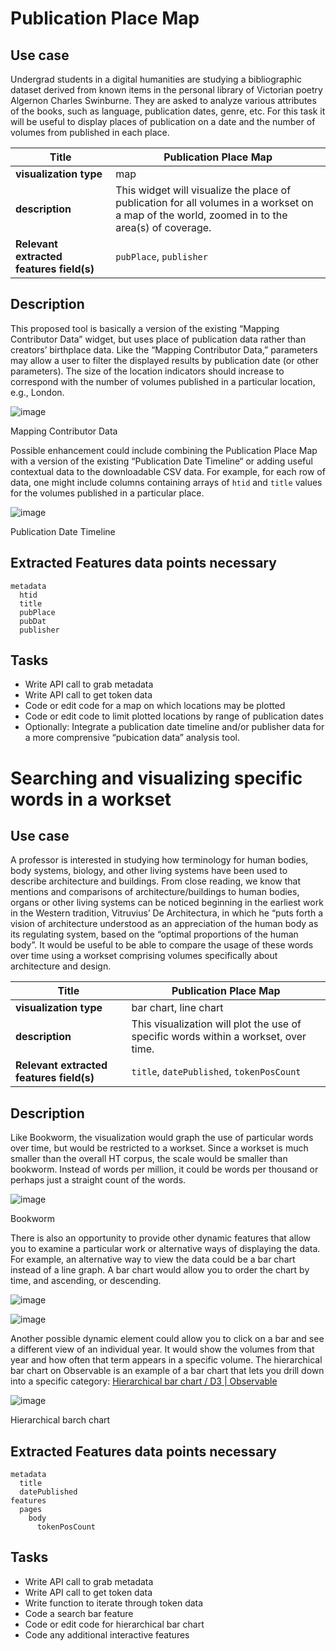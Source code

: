 # Publication Place Map
## Use case
Undergrad students in a digital humanities are studying a bibliographic dataset derived from known items in the personal library of Victorian poetry Algernon Charles Swinburne. They are asked to analyze various attributes of the books, such as language, publication dates, genre, etc. For this task it will be useful to display places of publication on a date and the number of volumes from published in each place.

| Title                   | Publication Place Map |
| ----------------------------------       | ---  |
| **visualization type**                       |  map |
| **description**                          |  This widget will visualize the place of publication for all volumes in a workset on a map of the world, zoomed in to the area(s) of coverage.      |
| **Relevant extracted features field(s)** | `pubPlace`, `publisher`|

## Description
This proposed tool is basically a version of the existing “Mapping Contributor Data” widget, but uses place of publication data rather than creators’ birthplace data. Like the “Mapping Contributor Data,” parameters may allow a user to filter the displayed results by publication date (or other parameters). The size of the location indicators should increase to correspond with the number of volumes published in a particular location, e.g., London.


![image](images/mapping_contributor_data.png)

<figcaption style="">Mapping Contributor Data</figcaption>

Possible enhancement could include combining the Publication Place Map with a version of the existing “Publication Date Timeline“ or adding useful contextual data to the downloadable CSV data. For example, for each row of data, one might include columns containing arrays of `htid` and `title` values for the volumes published in a particular place.  

![image](images/publication_date_timeline.png)

<figcaption style="">Publication Date Timeline</figcaption>

## Extracted Features data points necessary
```
metadata
  htid
  title
  pubPlace
  pubDat
  publisher
```

## Tasks
- Write API call to grab metadata
- Write API call to get token data
- Code or edit code for a map on which locations may be plotted
- Code or edit code to limit plotted locations by range of publication dates
- Optionally: Integrate a publication date timeline and/or publisher data for a more comprensive “pubication data” analysis tool.

# Searching and visualizing specific words in a workset 
## Use case
A professor is interested in studying how terminology for human bodies, body systems, biology, and other living systems have been used to describe architecture and buildings. From close reading, we know that mentions and comparisons of architecture/buildings to human bodies, organs or other living systems can be noticed beginning in the earliest work in the Western tradition, Vitruvius’ De Architectura, in which he “puts forth a vision of architecture understood as an appreciation of the human body as its regulating system, based on the “optimal proportions of the human body”. It would be useful to be able to compare the usage of these words over time using a workset comprising volumes specifically about architecture and design.

| Title                   | Publication Place Map |
| ----------------------------------       | ---  |
| **visualization type**                       |  bar chart, line chart |
| **description**                          |  This visualization will plot the use of specific words within a workset, over time.      |
| **Relevant extracted features field(s)** | `title`, `datePublished`, `tokenPosCount`|

## Description
Like Bookworm, the visualization would graph the use of particular words over time, but would be restricted to a workset. Since a workset is much smaller than the overall HT corpus, the scale would be smaller than bookworm. Instead of words per million, it could be words per thousand or perhaps just a straight count of the words.

![image](images/bookworm1.png)

<figcaption style="">Bookworm</figcaption>

There is also an opportunity to provide other dynamic features that allow you to examine a particular work or alternative ways of displaying the data. For example, an alternative way to view the data could be a bar chart instead of a line graph. A bar chart would allow you to order the chart by time, and ascending, or descending.

![image](images/bargraph1.png)

![image](images/bargraph2.png)

Another possible dynamic element could allow you to click on a bar and see a different view of an individual year. It would show the volumes from that year and how often that term appears in a specific volume. The hierarchical bar chart on Observable is an example of a bar chart that lets you drill down into a specific category: [Hierarchical bar chart / D3 | Observable](https://observablehq.com/@d3/hierarchical-bar-chart?intent=fork)

![image](images/bargraph3.png)
<figcaption style="">Hierarchical barch chart</figcaption>

## Extracted Features data points necessary
```
metadata
  title
  datePublished
features
  pages
    body
      tokenPosCount
```

## Tasks
- Write API call to grab metadata
- Write API call to get token data
- Write function to iterate through token data
- Code a search bar feature
- Code or edit code for hierarchical bar chart
- Code any additional interactive features
